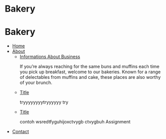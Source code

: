 # Bakery
<!doctype html>
<html lang="en">
  <head>
    <!-- Required meta tags -->
    <meta charset="utf-8">
    <meta name="viewport" content="width=device-width, initial-scale=1">


  <h1>Bakery</h1>


<nav class="mbr-navbar__menu-box mbr-navbar__menu-box--inline-right">
	<div class="mbr-navbar__column">
		<ul class="mbr-navbar__items mbr-navbar__items--right mbr-buttons mbr-buttons--freeze mbr-buttons--right btn-decorator mbr-buttons--active mbr-buttons--only-links">
			<li class="mbr-navbar__item">
				<a class="nav-link" href="#">Home</a>
                                   
</li>
	<!--this is the dropdown menu entry -->
		<li class="dropdown mbr-navbar__item">
			<a class="nav-link" href="#">About</a>                                     
				<!-- remove comment tags to show the arrow <span class="caret"></span>--> </a><div class="dropdown-backdrop"></div>
					<ul class="dropdown-menu pif-dropdown">
                         <!--these are the dropdown menu items -->
                              <!--replace # with target link and "Page.." with title -->
                                    <li><a class="mbr-buttons__link btn mbr-editable-menu-item text-white" style="font-size: 14px" href="#">Informations About Business</a></li>
										<p> If you’re always reaching for the same buns and muffins each time you pick up breakfast, welcome to our bakeries. Known for a range of delectables from muffins and cake, these places are also worthy of your brunch.</p>
									<li><a class="mbr-buttons__link btn mbr-editable-menu-item text-white" style="font-size: 14px" href="#">Title</a></li>
										<p> tryyyyyyyytryyyyyy try
									<li><a class="mbr-buttons__link btn mbr-editable-menu-item text-white" style="font-size: 14px" href="#">Title</a></li>
										<p> contoh wsredtfyguhijoxctvygb  ctvygbuh Assignment
									</ul>
                                </li>
                                <!--end of dropdown -->
                                <li class="mbr-navbar__item">
                                    <a class="nav-link" href="#">Contact</a>
                                </li>
                            </ul>
                        </div>
                    </nav>
